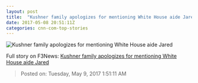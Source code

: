 ```yaml
---
layout: post
title:  "Kushner family apologizes for mentioning White House aide Jared"
date: 2017-05-08 20:51:11Z
categories: cnn-com-top-stories
---
```


![Kushner family apologizes for mentioning White House aide Jared](http://i2.cdn.turner.com/money/dam/assets/170508091403-kushner-companies-china-780x439.jpg)




Full story on F3News: [Kushner family apologizes for mentioning White House aide Jared](http://www.f3nws.com/n/Fj2mSD)

> Posted on: Tuesday, May 9, 2017 1:51:11 AM
